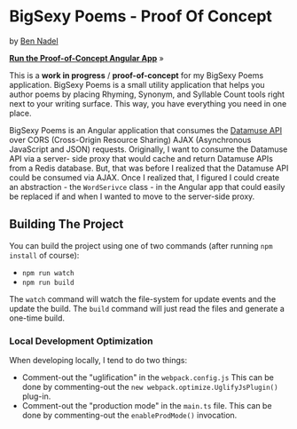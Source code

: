 
# BigSexy Poems - Proof Of Concept

by [Ben Nadel][bennadel]

**[Run the Proof-of-Concept Angular App][poc]** &raquo;

This is a **work in progress** / **proof-of-concept** for my BigSexy Poems
application. BigSexy Poems is a small utility application that helps you author
poems by placing Rhyming, Synonym, and Syllable Count tools right next to your
writing surface. This way, you have everything you need in one place.

BigSexy Poems is an Angular application that consumes the [Datamuse API][datamuse]
over CORS (Cross-Origin Resource Sharing) AJAX (Asynchronous JavaScript and
JSON) requests. Originally, I want to consume the Datamuse API via a server-
side proxy that would cache and return Datamuse APIs from a Redis database.
But, that was before I realized that the Datamuse API could be consumed via
AJAX. Once I realized that, I figured I could create an abstraction - the
`WordSerivce` class - in the Angular app that could easily be replaced if and
when I wanted to move to the server-side proxy.

## Building The Project

You can build the project using one of two commands (after running `npm install`
of course):

* `npm run watch`
* `npm run build`

The `watch` command will watch the file-system for update events and the update
the build. The `build` command will just read the files and generate a one-time
build.

### Local Development Optimization

When developing locally, I tend to do two things:

* Comment-out the "uglification" in the `webpack.config.js` This can be done by
  commenting-out the `new webpack.optimize.UglifyJsPlugin()` plug-in.
* Comment-out the "production mode" in the `main.ts` file. This can be done by
  commenting-out the `enableProdMode()` invocation.


[bennadel]: https://www.bennadel.com
[datamuse]: https://www.datamuse.com/api/
[poc]: https://bennadel.github.io/big-sexy-poems-poc
